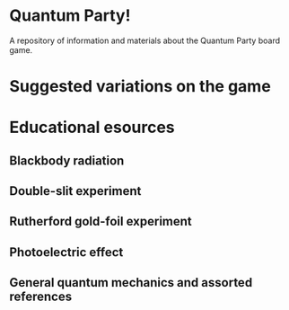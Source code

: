 # Quantum Party!
A repository of information and materials about the Quantum Party board game. 

# Suggested variations on the game


# Educational esources

## Blackbody radiation

## Double-slit experiment

## Rutherford gold-foil experiment

## Photoelectric effect

## General quantum mechanics and assorted references
